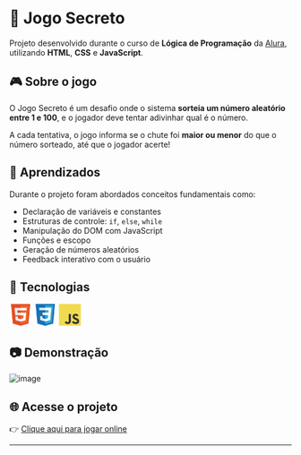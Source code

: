 # 🔢 Jogo Secreto

Projeto desenvolvido durante o curso de **Lógica de Programação** da [Alura](https://www.alura.com.br/), utilizando **HTML**, **CSS** e **JavaScript**.

## 🎮 Sobre o jogo

O Jogo Secreto é um desafio onde o sistema **sorteia um número aleatório entre 1 e 100**, e o jogador deve tentar adivinhar qual é o número.

A cada tentativa, o jogo informa se o chute foi **maior ou menor** do que o número sorteado, até que o jogador acerte!

## 🧠 Aprendizados

Durante o projeto foram abordados conceitos fundamentais como:

- Declaração de variáveis e constantes
- Estruturas de controle: `if`, `else`, `while`
- Manipulação do DOM com JavaScript
- Funções e escopo
- Geração de números aleatórios
- Feedback interativo com o usuário

## 🚀 Tecnologias

<p align="left">
  <img src="https://raw.githubusercontent.com/devicons/devicon/master/icons/html5/html5-original.svg" alt="HTML" width="40" height="40"/>
  <img src="https://raw.githubusercontent.com/devicons/devicon/master/icons/css3/css3-original.svg" alt="CSS" width="40" height="40"/>
  <img src="https://raw.githubusercontent.com/devicons/devicon/master/icons/javascript/javascript-original.svg" alt="JavaScript" width="40" height="40"/>
</p>

## 📷 Demonstração

![image](https://github.com/user-attachments/assets/65b1e4d2-68d6-4233-95e2-5eca50ab679d)

## 🌐 Acesse o projeto

👉 [Clique aqui para jogar online](https://[seu-link.vercel.app](https://jogo-brown-psi.vercel.app/))

---

